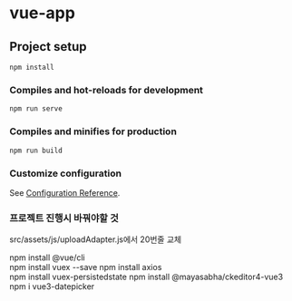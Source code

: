 # vue-app

## Project setup
```
npm install
```

### Compiles and hot-reloads for development
```
npm run serve
```

### Compiles and minifies for production
```
npm run build
```

### Customize configuration
See [Configuration Reference](https://cli.vuejs.org/config/).







### 프로젝트 진행시 바꿔야할 것

src/assets/js/uploadAdapter.js에서 20번줄 교체

npm install  @vue/cli  
npm install vuex --save
npm install axios      
 npm install vuex-persistedstate
 npm install @mayasabha/ckeditor4-vue3
 npm i vue3-datepicker